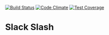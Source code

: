 [![Build Status](https://travis-ci.org/tommi-lew/slack-slash.svg?branch=master)](https://travis-ci.org/tommi-lew/slack-slash)
[![Code Climate](https://codeclimate.com/github/tommi-lew/slack-slash/badges/gpa.svg)](https://codeclimate.com/github/tommi-lew/slack-slash)
[![Test Coverage](https://codeclimate.com/github/tommi-lew/slack-slash/badges/coverage.svg)](https://codeclimate.com/github/tommi-lew/slack-slash/coverage)

# Slack Slash